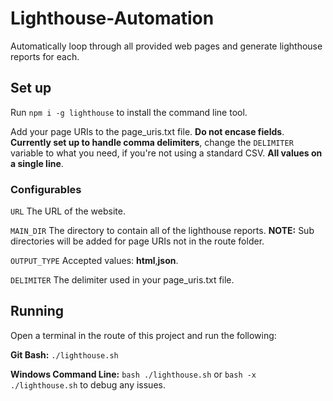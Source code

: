 # Lighthouse-Automation
Automatically loop through all provided web pages and generate lighthouse reports for each.

## Set up
Run `npm i -g lighthouse` to install the command line tool.

Add your page URIs to the page_uris.txt file. **Do not encase fields**. **Currently set up to handle comma delimiters**, change the `DELIMITER` variable to what you need, if you're not using a standard CSV. **All values on a single line**.

### Configurables
`URL` The URL of the website.

`MAIN_DIR` The directory to contain all of the lighthouse reports. **NOTE:** Sub directories will be added for page URIs not in the route folder.

`OUTPUT_TYPE` Accepted values: **html**,**json**.

`DELIMITER` The delimiter used in your page_uris.txt file.

## Running
Open a terminal in the route of this project and run the following:

**Git Bash:** `./lighthouse.sh`

**Windows Command Line:** `bash ./lighthouse.sh` or `bash -x ./lighthouse.sh` to debug any issues.

